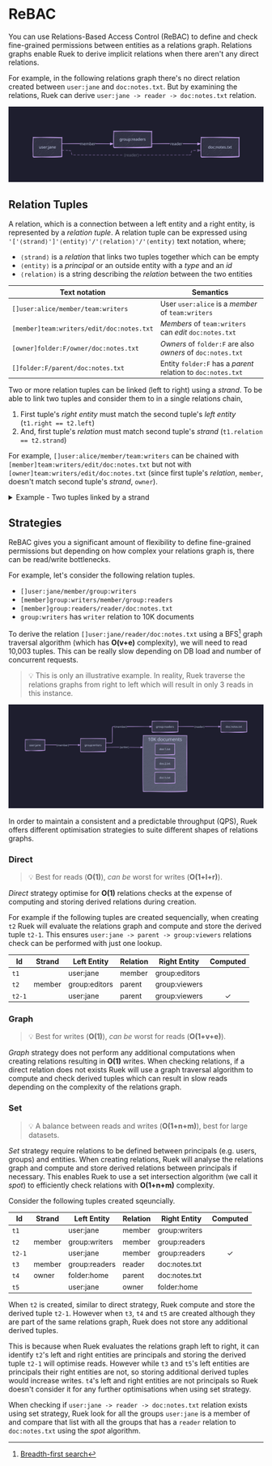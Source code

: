# ReBAC

You can use Relations-Based Access Control (ReBAC) to define and check fine-grained permissions between
entities as a relations graph. Relations graphs enable Ruek to derive implicit relations when there
aren't any direct relations.

For example, in the following relations graph there's no direct relation created between `user:jane`
and `doc:notes.txt`. But by examining the relations, Ruek can derive `user:jane -> reader -> doc:notes.txt`
relation.

![Relations Graph #01](./assets/rebac-relations-graph-01.svg)


## Relation Tuples

A relation, which is a connection between a left entity and a right entity, is represented by a _relation
tuple_. A relation tuple can be expressed using `'['⟨strand⟩']'⟨entity⟩'/'⟨relation⟩'/'⟨entity⟩` text
notation, where;

- `⟨strand⟩` is a _relation_ that links two tuples together which can be empty
- `⟨entity⟩` is a _principal_ or an outside entity with a _type_ and an _id_
- `⟨relation⟩` is a string describing the _relation_ between the two entities

| Text notation | Semantics |
| ------------- | --------- |
| `[]user:alice/member/team:writers`        | User `user:alice` is a _member_ of `team:writers`            |
| `[member]team:writers/edit/doc:notes.txt` | _Members_ of `team:writers` can _edit_ `doc:notes.txt`       |
| `[owner]folder:F/owner/doc:notes.txt`     | _Owners_ of `folder:F` are also _owners_ of `doc:notes.txt`  |
| `[]folder:F/parent/doc:notes.txt`         | Entity `folder:F` has a _parent_ relation to `doc:notes.txt` |

Two or more relation tuples can be linked (left to right) using a _strand_. To be able to link two tuples
and consider them to in a single relations chain,

1. First tuple's _right entity_ must match the second tuple's _left entity_ (`t1.right == t2.left`)
2. And, first tuple's _relation_ must match second tuple's _strand_ (`t1.relation == t2.strand`)

For example, `[]user:alice/member/team:writers` can be chained with `[member]team:writers/edit/doc:notes.txt`
but not with `[owner]team:writers/edit/doc:notes.txt` (since first tuple's _relation_, `member`, doesn't
match second tuple's _strand_, `owner`).

<details>
<summary>Example - Two tuples linked by a strand</summary>

![Strand Example](./assets/rebac-strand-example.svg)
</details>


## Strategies

ReBAC gives you a significant amount of flexibility to define fine-grained permissions but depending
on how complex your relations graph is, there can be read/write bottlenecks.

For example, let's consider the following relation tuples.

- `[]user:jane/member/group:writers`
- `[member]group:writers/member/group:readers`
- `[member]group:readers/reader/doc:notes.txt`
- `group:writers` has `writer` relation to 10K documents

To derive the relation `[]user:jane/reader/doc:notes.txt` using a BFS[^bfs] graph traversal algorithm
(which has **O(v+e)** complexity), we will need to read 10,003 tuples. This can be really slow depending
on DB load and number of concurrent requests.

> 💡 This is only an illustrative example. In reality, Ruek traverse the relations graphs from right
> to left which will result in only 3 reads in this instance.

![Relations Graph #02](./assets/rebac-relations-graph-02.svg)

In order to maintain a consistent and a predictable throughput (QPS), Ruek offers different optimisation
strategies to suite different shapes of relations graphs.

### Direct

> 💡 Best for reads (**O(1)**), _can be_ worst for writes (**O(1+l+r)**).

_Direct_ strategy optimise for **O(1)** relations checks at the expense of computing and storing derived
relations during creation.

For example if the following tuples are created sequencially, when creating `t2` Ruek will evaluate
the relations graph and compute and store the derived tuple `t2-1`. This ensures
`user:jane -> parent -> group:viewers` relations check can be performed with just one lookup.

| Id     | Strand |  Left Entity  | Relation | Right Entity  | Computed |
| ------ | ------ | ------------- | -------- | ------------- | :------: |
| `t1`   |        | user:jane     | member   | group:editors |          |
| `t2`   | member | group:editors | parent   | group:viewers |          |
| `t2-1` |        | user:jane     | parent   | group:viewers |    ✓     |

### Graph

> 💡 Best for writes (**O(1)**), _can be_ worst for reads (**O(1+v+e)**).

_Graph_ strategy does not perform any additional computations when creating relations resulting in **O(1)**
writes. When checking relations, if a direct relation does not exists Ruek will use a graph traversal
algorithm to compute and check derived tuples which can result in slow reads depending on the complexity
of the relations graph.

### Set

> 💡 A balance between reads and writes (**O(1+n+m)**), best for large datasets.

_Set_ strategy require relations to be defined between principals (e.g. users, groups) and entities.
When creating relations, Ruek will analyse the relations graph and compute and store derived relations
between principals if necessary. This enables Ruek to use a set intersection algorithm (we call it _spot_)
to efficiently check relations with **O(1+n+m)** complexity.

Consider the following tuples created sqeuncially.

| Id     | Strand |  Left Entity  | Relation | Right Entity  | Computed |
| ------ | ------ | ------------- | -------- | ------------- | :------: |
| `t1`   |        | user:jane     | member   | group:writers |          |
| `t2`   | member | group:writers | member   | group:readers |          |
| `t2-1` |        | user:jane     | member   | group:readers |    ✓     |
| `t3`   | member | group:readers | reader   | doc:notes.txt |          |
| `t4`   | owner  | folder:home   | parent   | doc:notes.txt |          |
| `t5`   |        | user:jane     | owner    | folder:home   |          |

When `t2` is created, similar to direct strategy, Ruek compute and store the derived tuple `t2-1`.
However when `t3`, `t4` and `t5` are created although they are part of the same relations graph, Ruek
does not store any additional derived tuples.

This is because when Ruek evaluates the relations graph left to right, it can identify `t2`'s left
and right entities are principals and storing the derived tuple `t2-1` will optimise reads. However
while `t3` and `t5`'s left entities are principals their right entities are not, so storing additional
derived tuples would increase writes. `t4`'s left and right entities are not principals so Ruek doesn't
consider it for any further optimisations when using set strategy.

When checking if `user:jane -> reader -> doc:notes.txt` relation exists using set strategy, Ruek
look for all the groups `user:jane` is a member of and compare that list with all the groups that has
a `reader` relation to `doc:notes.txt` using the _spot_ algorithm.


[^bfs]: [Breadth-first search](https://en.wikipedia.org/wiki/Breadth-first_search)
